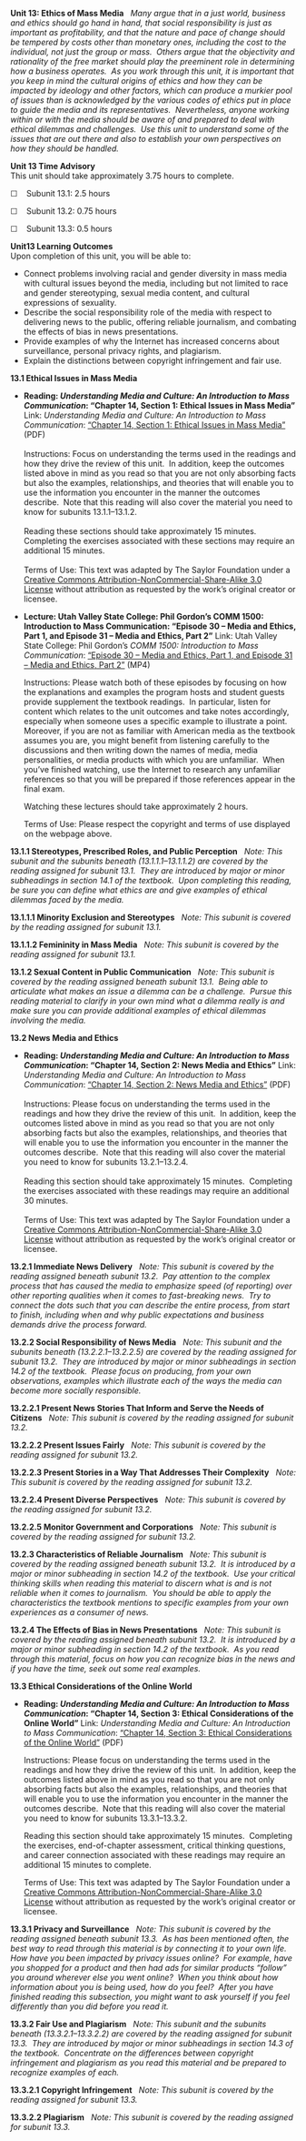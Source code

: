 **Unit 13: Ethics of Mass Media** <span id="13"></span> 
*Many argue that in a just world, business and ethics should go hand in
hand, that social responsibility is just as important as profitability,
and that the nature and pace of change should be tempered by costs other
than monetary ones, including the cost to the individual, not just the
group or mass.  Others argue that the objectivity and rationality of the
free market should play the preeminent role in determining how a
business operates.  As you work through this unit, it is important that
you keep in mind the cultural origins of ethics and how they can be
impacted by ideology and other factors, which can produce a murkier pool
of issues than is acknowledged by the various codes of ethics put in
place to guide the media and its representatives.  Nevertheless, anyone
working within or with the media should be aware of and prepared to deal
with ethical dilemmas and challenges.  Use this unit to understand some
of the issues that are out there and also to establish your own
perspectives on how they should be handled.*

**Unit 13 Time Advisory**  
This unit should take approximately 3.75 hours to complete.  
  
 ☐    Subunit 13.1: 2.5 hours  
  
 ☐    Subunit 13.2: 0.75 hours  
  
 ☐    Subunit 13.3: 0.5 hours

**Unit13 Learning Outcomes**  
Upon completion of this unit, you will be able to:
-   Connect problems involving racial and gender diversity in mass media
    with cultural issues beyond the media, including but not limited to
    race and gender stereotyping, sexual media content, and cultural
    expressions of sexuality.
-   Describe the social responsibility role of the media with respect to
    delivering news to the public, offering reliable journalism, and
    combating the effects of bias in news presentations.
-   Provide examples of why the Internet has increased concerns about
    surveillance, personal privacy rights, and plagiarism.
-   Explain the distinctions between copyright infringement and fair
    use.

**13.1 Ethical Issues in Mass Media** <span id="13.1"></span> 
-   **Reading: *Understanding Media and Culture: An Introduction to Mass
    Communication*: “Chapter 14, Section 1: Ethical Issues in Mass
    Media”**
    Link: *Understanding Media and Culture: An Introduction to Mass
    Communication*: [“Chapter 14, Section 1: Ethical Issues in Mass
    Media”](https://resources.saylor.org/archived/textbooks/Understanding%20Media%20and%20Culture.pdf)
    (PDF)  
        
     Instructions: Focus on understanding the terms used in the readings
    and how they drive the review of this unit.  In addition, keep the
    outcomes listed above in mind as you read so that you are not only
    absorbing facts but also the examples, relationships, and theories
    that will enable you to use the information you encounter in the
    manner the outcomes describe.  Note that this reading will also
    cover the material you need to know for subunits 13.1.1–13.1.2.  
        
     Reading these sections should take approximately 15 minutes. 
    Completing the exercises associated with these sections may require
    an additional 15 minutes.  
        
     Terms of Use: This text was adapted by The Saylor Foundation under
    a [Creative Commons Attribution-NonCommercial-Share-Alike 3.0
    License](http://creativecommons.org/licenses/by-nc-sa/3.0/) without
    attribution as requested by the work’s original creator or licensee.

-   **Lecture: Utah Valley State College: Phil Gordon’s COMM 1500:
    Introduction to Mass Communication: “Episode 30 – Media and Ethics,
    Part 1, and Episode 31 – Media and Ethics, Part 2”**
    Link: Utah Valley State College: Phil Gordon’s *COMM 1500:
    Introduction to Mass Communication*: [“Episode 30 – Media and
    Ethics, Part 1, and Episode 31 – Media and Ethics, Part
    2”](http://desource.uvu.edu/videos/comm1500.php) (MP4)  
      
     Instructions: Please watch both of these episodes by focusing on
    how the explanations and examples the program hosts and student
    guests provide supplement the textbook readings.  In particular,
    listen for content which relates to the unit outcomes and take notes
    accordingly, especially when someone uses a specific example to
    illustrate a point.  Moreover, if you are not as familiar with
    American media as the textbook assumes you are, you might benefit
    from listening carefully to the discussions and then writing down
    the names of media, media personalities, or media products with
    which you are unfamiliar.  When you’ve finished watching, use the
    Internet to research any unfamiliar references so that you will be
    prepared if those references appear in the final exam.  
      
     Watching these lectures should take approximately 2 hours.  
      
     Terms of Use: Please respect the copyright and terms of use
    displayed on the webpage above.

**13.1.1 Stereotypes, Prescribed Roles, and Public Perception** <span
id="13.1.1"></span> 
*Note: This subunit and the subunits beneath (13.1.1.1–13.1.1.2) are
covered by the reading assigned for subunit 13.1.  They are introduced
by major or minor subheadings in section 14.1 of the textbook.  Upon
completing this reading, be sure you can define what ethics are and give
examples of ethical dilemmas faced by the media.*

**13.1.1.1 Minority Exclusion and Stereotypes** <span
id="13.1.1.1"></span> 
*Note: This subunit is covered by the reading assigned for subunit
13.1.*

**13.1.1.2 Femininity in Mass Media** <span id="13.1.1.2"></span> 
*Note: This subunit is covered by the reading assigned for subunit
13.1.*

**13.1.2 Sexual Content in Public Communication** <span
id="13.1.2"></span> 
*Note: This subunit is covered by the reading assigned beneath subunit
13.1.  Being able to articulate what makes an issue a dilemma can be a
challenge.  Pursue this reading material to clarify in your own mind
what a dilemma really is and make sure you can provide additional
examples of ethical dilemmas involving the media.*

**13.2 News Media and Ethics** <span id="13.2"></span> 
-   **Reading: *Understanding Media and Culture: An Introduction to Mass
    Communication*: “Chapter 14, Section 2: News Media and Ethics”**
    Link: *Understanding Media and Culture: An Introduction to Mass
    Communication*: [“Chapter 14, Section 2: News Media and
    Ethics”](https://resources.saylor.org/archived/textbooks/Understanding%20Media%20and%20Culture.pdf)
    (PDF)  
        
     Instructions: Please focus on understanding the terms used in the
    readings and how they drive the review of this unit.  In addition,
    keep the outcomes listed above in mind as you read so that you are
    not only absorbing facts but also the examples, relationships, and
    theories that will enable you to use the information you encounter
    in the manner the outcomes describe.  Note that this reading will
    also cover the material you need to know for subunits
    13.2.1–13.2.4.  
        
     Reading this section should take approximately 15 minutes. 
    Completing the exercises associated with these readings may require
    an additional 30 minutes.  
        
     Terms of Use: This text was adapted by The Saylor Foundation under
    a [Creative Commons Attribution-NonCommercial-Share-Alike 3.0
    License](http://creativecommons.org/licenses/by-nc-sa/3.0/) without
    attribution as requested by the work’s original creator or licensee.

**13.2.1 Immediate News Delivery** <span id="13.2.1"></span> 
*Note: This subunit is covered by the reading assigned beneath subunit
13.2.  Pay attention to the complex process that has caused the media to
emphasize speed (of reporting) over other reporting qualities when it
comes to fast-breaking news.  Try to connect the dots such that you can
describe the entire process, from start to finish, including when and
why public expectations and business demands drive the process forward.*

**13.2.2 Social Responsibility of News Media** <span
id="13.2.2"></span> 
*Note: This subunit and the subunits beneath (13.2.2.1–13.2.2.5) are
covered by the reading assigned for subunit 13.2.  They are introduced
by major or minor subheadings in section 14.2 of the textbook.  Please
focus on producing, from your own observations, examples which
illustrate each of the ways the media can become more socially
responsible.*

**13.2.2.1 Present News Stories That Inform and Serve the Needs of
Citizens** <span id="13.2.2.1"></span> 
*Note: This subunit is covered by the reading assigned for subunit
13.2.*

**13.2.2.2 Present Issues Fairly** <span id="13.2.2.2"></span> 
*Note: This subunit is covered by the reading assigned for subunit
13.2.*

**13.2.2.3 Present Stories in a Way That Addresses Their Complexity**
<span id="13.2.2.3"></span> 
*Note: This subunit is covered by the reading assigned for subunit
13.2.*

**13.2.2.4 Present Diverse Perspectives** <span id="13.2.2.4"></span> 
*Note: This subunit is covered by the reading assigned for subunit
13.2.*

**13.2.2.5 Monitor Government and Corporations** <span
id="13.2.2.5"></span> 
*Note: This subunit is covered by the reading assigned for subunit
13.2.*

**13.2.3 Characteristics of Reliable Journalism** <span
id="13.2.3"></span> 
*Note: This subunit is covered by the reading assigned beneath subunit
13.2.  It is introduced by a major or minor subheading in section 14.2
of the textbook.  Use your critical thinking skills when reading this
material to discern what is and is not reliable when it comes to
journalism.  You should be able to apply the characteristics the
textbook mentions to specific examples from your own experiences as a
consumer of news.*

**13.2.4 The Effects of Bias in News Presentations** <span
id="13.2.4"></span> 
*Note: This subunit is covered by the reading assigned beneath subunit
13.2.  It is introduced by a major or minor subheading in section 14.2
of the textbook.  As you read through this material, focus on how you
can recognize bias in the news and if you have the time, seek out some
real examples.*

**13.3 Ethical Considerations of the Online World** <span
id="13.3"></span> 
-   **Reading: *Understanding Media and Culture: An Introduction to Mass
    Communication*: “Chapter 14, Section 3: Ethical Considerations of
    the Online World”**
    Link: *Understanding Media and Culture: An Introduction to Mass
    Communication*: [“Chapter 14, Section 3: Ethical Considerations of
    the Online
    World”](https://resources.saylor.org/archived/textbooks/Understanding%20Media%20and%20Culture.pdf)
    (PDF)  
      
     Instructions: Please focus on understanding the terms used in the
    readings and how they drive the review of this unit.  In addition,
    keep the outcomes listed above in mind as you read so that you are
    not only absorbing facts but also the examples, relationships, and
    theories that will enable you to use the information you encounter
    in the manner the outcomes describe.  Note that this reading will
    also cover the material you need to know for subunits
    13.3.1–13.3.2.  
      
     Reading this section should take approximately 15 minutes. 
    Completing the exercises, end-of-chapter assessment, critical
    thinking questions, and career connection associated with these
    readings may require an additional 15 minutes to complete.  
      
     Terms of Use: This text was adapted by The Saylor Foundation under
    a [Creative Commons Attribution-NonCommercial-Share-Alike 3.0
    License](http://creativecommons.org/licenses/by-nc-sa/3.0/) without
    attribution as requested by the work’s original creator or licensee.

**13.3.1 Privacy and Surveillance** <span id="13.3.1"></span> 
*Note: This subunit is covered by the reading assigned beneath subunit
13.3.  As has been mentioned often, the best way to read through this
material is by connecting it to your own life.  How have you been
impacted by privacy issues online?  For example, have you shopped for a
product and then had ads for similar products “follow” you around
wherever else you went online?  When you think about how information
about you is being used, how do you feel?  After you have finished
reading this subsection, you might want to ask yourself if you feel
differently than you did before you read it.*

**13.3.2 Fair Use and Plagiarism** <span id="13.3.2"></span> 
*Note: This subunit and the subunits beneath (13.3.2.1–13.3.2.2) are
covered by the reading assigned for subunit 13.3.  They are introduced
by major or minor subheadings in section 14.3 of the textbook. 
Concentrate on the differences between copyright infringement and
plagiarism as you read this material and be prepared to recognize
examples of each.*

**13.3.2.1 Copyright Infringement** <span id="13.3.2.1"></span> 
*Note: This subunit is covered by the reading assigned for subunit
13.3.*

**13.3.2.2 Plagiarism** <span id="13.3.2.2"></span> 
*Note: This subunit is covered by the reading assigned for subunit
13.3.*


